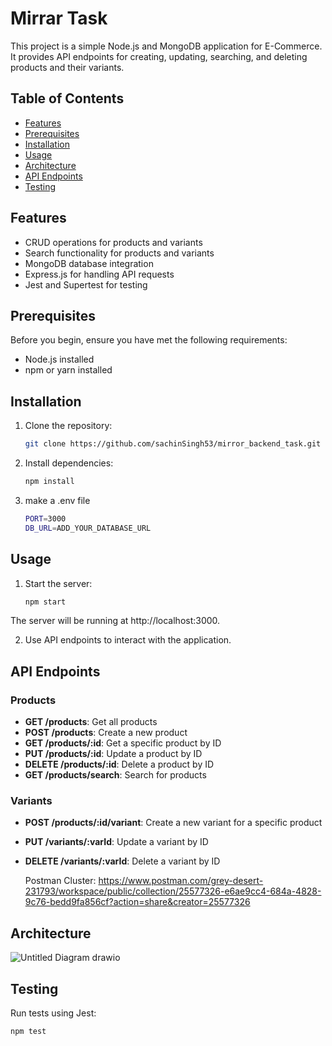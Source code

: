 # Mirrar Task

This project is a simple Node.js and MongoDB application for E-Commerce. It provides API endpoints for creating, updating, searching, and deleting products and their variants.

## Table of Contents

- [Features](#features)
- [Prerequisites](#prerequisites)
- [Installation](#installation)
- [Usage](#usage)
- [Architecture](#architecture)
- [API Endpoints](#api-endpoints)
- [Testing](#testing)

## Features

- CRUD operations for products and variants
- Search functionality for products and variants
- MongoDB database integration
- Express.js for handling API requests
- Jest and Supertest for testing

## Prerequisites

Before you begin, ensure you have met the following requirements:

- Node.js installed
- npm or yarn installed

## Installation

1. Clone the repository:

   ```bash
   git clone https://github.com/sachinSingh53/mirror_backend_task.git
   
2. Install dependencies:

   ```bash
   npm install
3. make a .env file
   ```bash
   PORT=3000
   DB_URL=ADD_YOUR_DATABASE_URL

## Usage

1. Start the server:

   ```bash
   npm start
The server will be running at http://localhost:3000.

2. Use API endpoints to interact with the application.


## API Endpoints

### Products

- **GET /products**: Get all products
- **POST /products**: Create a new product
- **GET /products/:id**: Get a specific product by ID
- **PUT /products/:id**: Update a product by ID
- **DELETE /products/:id**: Delete a product by ID
- **GET /products/search**: Search for products

### Variants

- **POST /products/:id/variant**: Create a new variant for a specific product
- **PUT /variants/:varId**: Update a variant by ID
- **DELETE /variants/:varId**: Delete a variant by ID

  Postman Cluster: https://www.postman.com/grey-desert-231793/workspace/public/collection/25577326-e6ae9cc4-684a-4828-9c76-bedd9fa856cf?action=share&creator=25577326

## Architecture
![Untitled Diagram drawio](https://github.com/sachinSingh53/mirror_backend_task/assets/96944676/f908020c-a93a-4b0b-9919-15f8a0685f1f)


## Testing

Run tests using Jest:

```bash
npm test
